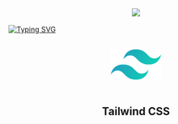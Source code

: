


<div id="header" align="center">
  <img src="https://media.giphy.com/media/M9gbBd9nbDrOTu1Mqx/giphy.gif" width="100"/>
</div>


<a href="https://git.io/typing-svg"><img src="https://readme-typing-svg.herokuapp.com?font=Fira+Code&size=40&pause=1000&color=F73111&background=FFFA4C00&center=true&vCenter=true&multiline=true&width=1050&height=150&lines=Landing+site+layout+on+TAILWINDCSS." alt="Typing SVG" /></a>


<p align="center">
  <br />
  <img width="100" src="./img/assets/logo.svg" alt="Tailwind CSS logo">
  <br />
  <br />
</p>

<h2 align="center">Tailwind CSS</h2>
  